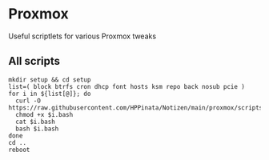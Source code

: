 # Proxmox
Useful scriptlets for various Proxmox tweaks

## All scripts
```
mkdir setup && cd setup
list=( block btrfs cron dhcp font hosts ksm repo back nosub pcie )
for i in ${list[@]}; do
  curl -O https://raw.githubusercontent.com/HPPinata/Notizen/main/proxmox/scripts/$i.bash
  chmod +x $i.bash
  cat $i.bash
  bash $i.bash
done
cd ..
reboot
```
